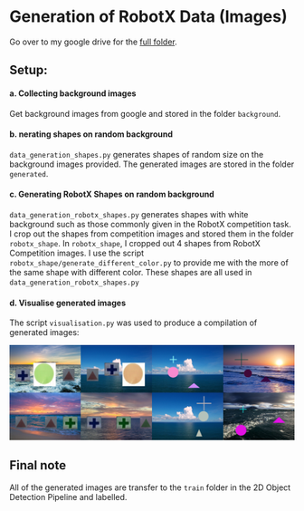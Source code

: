 
# Generation of RobotX Data (Images)

Go over to my google drive for the [full folder](https://drive.google.com/drive/folders/170pHSGsm8GWRfVX1TI-WNVOIN56qY-HT?usp=sharing).

## Setup:

#### a. Collecting background images

Get background images from google and stored in the folder `background`.

#### b. nerating shapes on random background

`data_generation_shapes.py` generates shapes of random size on the background images provided. The generated images are stored in the folder `generated`.

#### c. Generating RobotX Shapes on random background

`data_generation_robotx_shapes.py` generates shapes with white background such as those commonly given in the RobotX competition task. I crop out the shapes from competition images and stored them in the folder `robotx_shape`. In `robotx_shape`, I cropped out 4 shapes from RobotX Competition images. I use the script `robotx_shape/generate_different_color.py` to provide me with the more of the same shape with different color. These shapes are all used in  `data_generation_robotx_shapes.py`

#### d. Visualise generated images

The script `visualisation.py` was used to produce a compilation of generated images:

![im](generated_image.jpg)


## Final note

All of the generated images are transfer to the `train` folder in the 2D Object Detection Pipeline and labelled.
